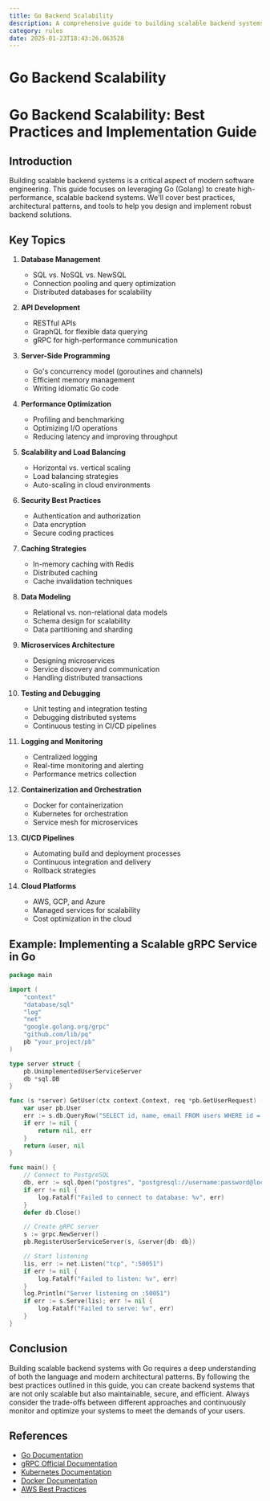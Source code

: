 ```yaml
---
title: Go Backend Scalability
description: A comprehensive guide to building scalable backend systems using Go, covering best practices, performance optimization, and modern architectural patterns.
category: rules
date: 2025-01-23T18:43:26.063528
---
```



# Go Backend Scalability

# Go Backend Scalability: Best Practices and Implementation Guide

## Introduction

Building scalable backend systems is a critical aspect of modern software engineering. This guide focuses on leveraging Go (Golang) to create high-performance, scalable backend systems. We'll cover best practices, architectural patterns, and tools to help you design and implement robust backend solutions.

## Key Topics

1. **Database Management**
   - SQL vs. NoSQL vs. NewSQL
   - Connection pooling and query optimization
   - Distributed databases for scalability

2. **API Development**
   - RESTful APIs
   - GraphQL for flexible data querying
   - gRPC for high-performance communication

3. **Server-Side Programming**
   - Go's concurrency model (goroutines and channels)
   - Efficient memory management
   - Writing idiomatic Go code

4. **Performance Optimization**
   - Profiling and benchmarking
   - Optimizing I/O operations
   - Reducing latency and improving throughput

5. **Scalability and Load Balancing**
   - Horizontal vs. vertical scaling
   - Load balancing strategies
   - Auto-scaling in cloud environments

6. **Security Best Practices**
   - Authentication and authorization
   - Data encryption
   - Secure coding practices

7. **Caching Strategies**
   - In-memory caching with Redis
   - Distributed caching
   - Cache invalidation techniques

8. **Data Modeling**
   - Relational vs. non-relational data models
   - Schema design for scalability
   - Data partitioning and sharding

9. **Microservices Architecture**
   - Designing microservices
   - Service discovery and communication
   - Handling distributed transactions

10. **Testing and Debugging**
    - Unit testing and integration testing
    - Debugging distributed systems
    - Continuous testing in CI/CD pipelines

11. **Logging and Monitoring**
    - Centralized logging
    - Real-time monitoring and alerting
    - Performance metrics collection

12. **Containerization and Orchestration**
    - Docker for containerization
    - Kubernetes for orchestration
    - Service mesh for microservices

13. **CI/CD Pipelines**
    - Automating build and deployment processes
    - Continuous integration and delivery
    - Rollback strategies

14. **Cloud Platforms**
    - AWS, GCP, and Azure
    - Managed services for scalability
    - Cost optimization in the cloud

## Example: Implementing a Scalable gRPC Service in Go

```go
package main

import (
    "context"
    "database/sql"
    "log"
    "net"
    "google.golang.org/grpc"
    "github.com/lib/pq"
    pb "your_project/pb"
)

type server struct {
    pb.UnimplementedUserServiceServer
    db *sql.DB
}

func (s *server) GetUser(ctx context.Context, req *pb.GetUserRequest) (*pb.User, error) {
    var user pb.User
    err := s.db.QueryRow("SELECT id, name, email FROM users WHERE id = $1", req.Id).Scan(&user.Id, &user.Name, &user.Email)
    if err != nil {
        return nil, err
    }
    return &user, nil
}

func main() {
    // Connect to PostgreSQL
    db, err := sql.Open("postgres", "postgresql://username:password@localhost/dbname?sslmode=disable")
    if err != nil {
        log.Fatalf("Failed to connect to database: %v", err)
    }
    defer db.Close()

    // Create gRPC server
    s := grpc.NewServer()
    pb.RegisterUserServiceServer(s, &server{db: db})

    // Start listening
    lis, err := net.Listen("tcp", ":50051")
    if err != nil {
        log.Fatalf("Failed to listen: %v", err)
    }
    log.Println("Server listening on :50051")
    if err := s.Serve(lis); err != nil {
        log.Fatalf("Failed to serve: %v", err)
    }
}
```

## Conclusion

Building scalable backend systems with Go requires a deep understanding of both the language and modern architectural patterns. By following the best practices outlined in this guide, you can create backend systems that are not only scalable but also maintainable, secure, and efficient. Always consider the trade-offs between different approaches and continuously monitor and optimize your systems to meet the demands of your users.

## References

- [Go Documentation](https://golang.org/doc/)
- [gRPC Official Documentation](https://grpc.io/docs/)
- [Kubernetes Documentation](https://kubernetes.io/docs/home/)
- [Docker Documentation](https://docs.docker.com/)
- [AWS Best Practices](https://aws.amazon.com/architecture/well-architected/)

